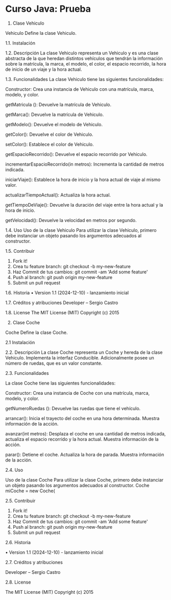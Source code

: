 # Curso Java: Prueba
1. Clase Vehiculo
   
Vehiculo
Define la clase Vehiculo.

1.1.	Instalación

1.2. Descripción
La clase Vehiculo representa un Vehiculo y es una clase abstracta de la que heredan distintos vehículos que tendrán la información sobre la matrícula, la marca, el modelo, el color, el espacio recorrido, la hora de inicio de un viaje y la hora actual.

1.3. Funcionalidades
La clase Vehiculo tiene las siguientes funcionalidades:

Constructor: Crea una instancia de Vehiculo con una matrícula, marca, modelo, y color.

getMatricula (): Devuelve la matrícula de Vehiculo.

getMarca(): Devuelve la matrícula de Vehiculo.

getModelo(): Devuelve el modelo de Vehiculo.

getColor(): Devuelve el color de Vehiculo.

setColor(): Establece el color de Vehiculo.

getEspacioRecorrido(): Devuelve el espacio recorrido por Vehiculo.

incrementarEspacioRecorrido(in metros): Incrementa la cantidad de metros indicada.

iniciarViaje(): Establece la hora de inicio y la hora actual de viaje al mismo valor.

actualizarTiempoActual(): Actualiza la hora actual.

getTiempoDeViaje(): Devuelve la duración del viaje entre la hora actual y la hora de inicio. 

getVelocidad():  Devuelve la velocidad en metros por segundo.

1.4. Uso
Uso de la clase Vehiculo
Para utilizar la clase Vehiculo, primero debe instanciar un objeto pasando los argumentos adecuados al constructor. 

1.5. Contribuir
  1.	Fork it!
  2.	Crea tu feature branch: git checkout -b my-new-feature
  3.	Haz Commit de tus cambios: git commit -am 'Add some feature'
  4.	Push al branch: git push origin my-new-feature
  5.	Submit un pull request

1.6. Historia
•	Version 1.1 (2024-12-10) - lanzamiento inicial

1.7. Créditos y atribuciones
Developer – Sergio Castro

1.8. License
The MIT License (MIT)
Copyright (c) 2015 

2. Clase Coche
   
Coche
Define la clase Coche.

2.1 Instalación

2.2. Descripción
La clase Coche representa un Coche y hereda de la clase Vehiculo. Implementa la interfaz Conducible. Adicionalmente posee un número de ruedas, que es un valor constante.

2.3. Funcionalidades

La clase Coche tiene las siguientes funcionalidades:

Constructor: Crea una instancia de Coche con una matrícula, marca, modelo, y color.

getNumeroRuedas (): Devuelve las ruedas que tiene el vehículo.

arrancar(): Inicia el trayecto del coche en una hora determinada. Muestra información de la acción.

avanzar(int metros): Desplaza el coche en una cantidad de metros indicada, actualiza el espacio recorrido y la hora actual. Muestra información de la acción.

parar():  Detiene el coche. Actualiza la hora de parada. Muestra información de la acción.

2.4. Uso

Uso de la clase Coche
Para utilizar la clase Coche, primero debe instanciar un objeto pasando los argumentos adecuados al constructor. 
Coche miCoche = new Coche(

2.5. Contribuir

  1.	Fork it!
  2.	Crea tu feature branch: git checkout -b my-new-feature
  3.	Haz Commit de tus cambios: git commit -am 'Add some feature'
  4.	Push al branch: git push origin my-new-feature
  5.	Submit un pull request
      
2.6. Historia

•	Version 1.1 (2024-12-10) - lanzamiento inicial

2.7. Créditos y atribuciones

Developer – Sergio Castro

2.8. License

The MIT License (MIT)
Copyright (c) 2015
